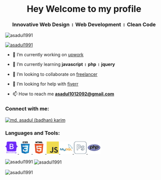 <img src="https://i.ibb.co.com/zN6LM7q/DEV-ASADUL-1.png" alt="" border="0">

<h1 align="center">Hey Welcome to my profile</h1>
<h3 align="center">Innovative Web Design । Web Development । Clean Code </h3>

<p align="left"> <img src="https://komarev.com/ghpvc/?username=asadul1991&label=Profile%20views&color=0e75b6&style=flat" alt="asadul1991" /> </p>

<p align="left"> <a href="https://github.com/ryo-ma/github-profile-trophy"><img src="https://github-profile-trophy.vercel.app/?username=asadul1991" alt="asadul1991" /></a> </p>

- 🔭 I’m currently working on [upwork](https://www.upwork.com/freelancers/~0114e081775f80fef6)

- 🌱 I’m currently learning **javascript । php । jquery**

- 👯 I’m looking to collaborate on [freelancer](https://www.freelancer.com.bd/u/Badhan1991)

- 🤝 I’m looking for help with [fiverr](https://www.fiverr.com/badhaniu/buying?source=avatar_menu_profile)

- 📫 How to reach me **asadul1012092@gmail.com**

<h3 align="left">Connect with me:</h3>
<p align="left">
<a href="https://linkedin.com/in/md. asadul (badhan) karim" target="blank"><img align="center" src="https://raw.githubusercontent.com/rahuldkjain/github-profile-readme-generator/master/src/images/icons/Social/linked-in-alt.svg" alt="md. asadul (badhan) karim" height="30" width="40" /></a>

</p>

<h3 align="left">Languages and Tools:</h3>
<p align="left"> <a href="https://getbootstrap.com" target="_blank" rel="noreferrer"> <img src="https://raw.githubusercontent.com/devicons/devicon/master/icons/bootstrap/bootstrap-plain-wordmark.svg" alt="bootstrap" width="40" height="40"/> </a> <a href="https://www.w3schools.com/css/" target="_blank" rel="noreferrer"> <img src="https://raw.githubusercontent.com/devicons/devicon/master/icons/css3/css3-original-wordmark.svg" alt="css3" width="40" height="40"/> </a> <a href="https://www.w3.org/html/" target="_blank" rel="noreferrer"> <img src="https://raw.githubusercontent.com/devicons/devicon/master/icons/html5/html5-original-wordmark.svg" alt="html5" width="40" height="40"/> </a> <a href="https://developer.mozilla.org/en-US/docs/Web/JavaScript" target="_blank" rel="noreferrer"> <img src="https://raw.githubusercontent.com/devicons/devicon/master/icons/javascript/javascript-original.svg" alt="javascript" width="40" height="40"/> </a> <a href="https://www.mysql.com/" target="_blank" rel="noreferrer"> <img src="https://raw.githubusercontent.com/devicons/devicon/master/icons/mysql/mysql-original-wordmark.svg" alt="mysql" width="40" height="40"/> </a> <a href="https://www.photoshop.com/en" target="_blank" rel="noreferrer"> <img src="https://raw.githubusercontent.com/devicons/devicon/master/icons/photoshop/photoshop-line.svg" alt="photoshop" width="40" height="40"/> </a> <a href="https://www.php.net" target="_blank" rel="noreferrer"> <img src="https://raw.githubusercontent.com/devicons/devicon/master/icons/php/php-original.svg" alt="php" width="40" height="40"/> </a> </p>

<p><img align="left" src="https://github-readme-stats.vercel.app/api/top-langs?username=asadul1991&show_icons=true&locale=en&layout=compact" alt="asadul1991" /></p>

<p>&nbsp;<img align="center" src="https://github-readme-stats.vercel.app/api?username=asadul1991&show_icons=true&locale=en" alt="asadul1991" /></p>

<p><img align="center" src="https://github-readme-streak-stats.herokuapp.com/?user=asadul1991&" alt="asadul1991" /></p>
